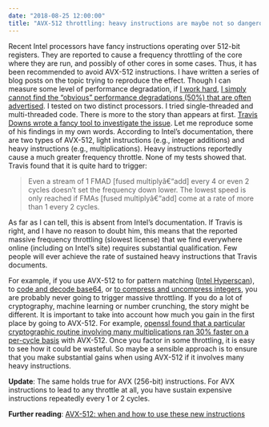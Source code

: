 ```yaml
---
date: "2018-08-25 12:00:00"
title: "AVX-512 throttling: heavy instructions are maybe not so dangerous"
---
```




Recent Intel processors have fancy instructions operating over 512-bit registers. They are reported to cause a frequency throttling of the core where they are run, and possibly of other cores in some cases. Thus, it has been recommended to avoid AVX-512 instructions. I have written a series of blog posts on the topic trying to reproduce the effect. Though I can measure some level of performance degradation, if [I work hard](/lemire/blog/2018/08/24/trying-harder-to-make-avx-512-look-bad-my-quantified-and-reproducible-results/), [I simply cannot find the &ldquo;obvious&rdquo; performance degradations (50%) that are often advertised](https://blog.cloudflare.com/on-the-dangers-of-intels-frequency-scaling/). I tested on two distinct processors. I tried single-threaded and multi-threaded code.
There is more to the story than appears at first.
[Travis Downs wrote a fancy tool to investigate the issue](https://github.com/travisdowns/avx-turbo). Let me reproduce some of his findings in my own words. According to Intel&rsquo;s documentation, there are two types of AVX-512, light instructions (e.g., integer additions) and heavy instructions (e.g., multiplications). Heavy instructions reportedly cause a much greater frequency throttle. None of my tests showed that. Travis found that it is quite hard to trigger:
> Even a stream of 1 FMAD [fused multiplyâ€“add] every 4 or even 2 cycles doesn&rsquo;t set the frequency down lower. The lowest speed is only reached if FMAs [fused multiplyâ€“add] come at a rate of more than 1 every 2 cycles.


As far as I can tell, this is absent from Intel&rsquo;s documentation. If Travis is right, and I have no reason to doubt him, this means that the reported massive frequency throttling (slowest license) that we find everywhere online (including on Intel&rsquo;s site) requires substantial qualification. Few people will ever achieve the rate of sustained heavy instructions that Travis documents.

For example, if you use AVX-512 to for pattern matching ([Intel Hyperscan](https://github.com/intel/hyperscan)), to [code and decode base64](/lemire/blog/2018/01/17/ridiculously-fast-base64-encoding-and-decoding/), or [to compress and uncompress integers](/lemire/blog/2017/09/27/stream-vbyte-breaking-new-speed-records-for-integer-compression/), you are probably never going to trigger massive throttling. If you do a lot of cryptography, machine learning or number crunching, the story might be different.
It is important to take into account how much you gain in the first place by going to AVX-512. For example, [openssl found that a particular cryptographic routine involving many multiplications ran 30% faster on a per-cycle basis](https://github.com/openssl/openssl/pull/4838/files) with AVX-512. Once you factor in some throttling, it is easy to see how it could be wasteful. So maybe a sensible approach is to ensure that you make substantial gains when using AVX-512 if it involves many heavy instructions.

__Update__: The same holds true for AVX (256-bit) instructions. For AVX instructions to lead to any throttle at all, you have sustain expensive instructions repeatedly every 1 or 2 cycles.

__Further reading__: [AVX-512: when and how to use these new instructions](/lemire/blog/2018/09/07/avx-512-when-and-how-to-use-these-new-instructions/)

